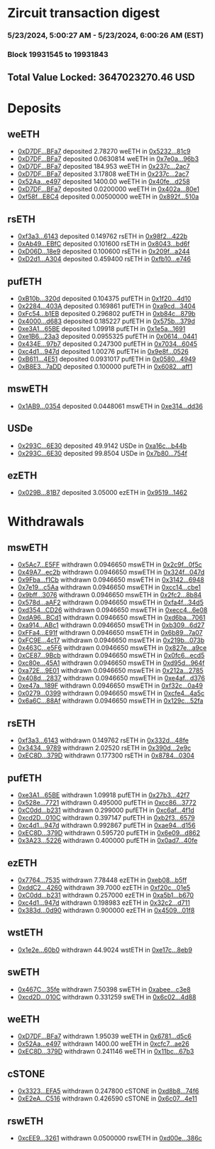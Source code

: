 # Zircuit transaction digest
### 5/23/2024, 5:00:27 AM - 5/23/2024, 6:00:26 AM (EST)
### Block 19931545 to 19931843

## Total Value Locked: 3647023270.46 USD

# Deposits
## weETH
- [0xD7DF...BFa7](https://etherscan.io/address/0xD7DF7E085214743530afF339aFC420c7c720BFa7) deposited 2.78270 weETH in [0x5232...81c9](https://etherscan.io/tx/0xD7DF7E085214743530afF339aFC420c7c720BFa7)
- [0xD7DF...BFa7](https://etherscan.io/address/0xD7DF7E085214743530afF339aFC420c7c720BFa7) deposited 0.0630814 weETH in [0x7e0a...96b3](https://etherscan.io/tx/0xD7DF7E085214743530afF339aFC420c7c720BFa7)
- [0xD7DF...BFa7](https://etherscan.io/address/0xD7DF7E085214743530afF339aFC420c7c720BFa7) deposited 184.953 weETH in [0x237c...2ac7](https://etherscan.io/tx/0xD7DF7E085214743530afF339aFC420c7c720BFa7)
- [0xD7DF...BFa7](https://etherscan.io/address/0xD7DF7E085214743530afF339aFC420c7c720BFa7) deposited 3.17808 weETH in [0x237c...2ac7](https://etherscan.io/tx/0xD7DF7E085214743530afF339aFC420c7c720BFa7)
- [0x52Aa...e497](https://etherscan.io/address/0x52Aa899454998Be5b000Ad077a46Bbe360F4e497) deposited 1400.00 weETH in [0x40fe...d258](https://etherscan.io/tx/0x52Aa899454998Be5b000Ad077a46Bbe360F4e497)
- [0xD7DF...BFa7](https://etherscan.io/address/0xD7DF7E085214743530afF339aFC420c7c720BFa7) deposited 0.0200000 weETH in [0x402a...80e1](https://etherscan.io/tx/0xD7DF7E085214743530afF339aFC420c7c720BFa7)
- [0xf58f...E8C4](https://etherscan.io/address/0xf58f700d155150a8022d5DaDD16F34262832E8C4) deposited 0.00500000 weETH in [0x892f...510a](https://etherscan.io/tx/0xf58f700d155150a8022d5DaDD16F34262832E8C4)
## rsETH
- [0xf3a3...6143](https://etherscan.io/address/0xf3a3be71716781725A8aA55B6a841E60dB0E6143) deposited 0.149762 rsETH in [0x98f2...422b](https://etherscan.io/tx/0xf3a3be71716781725A8aA55B6a841E60dB0E6143)
- [0xAb49...EBfC](https://etherscan.io/address/0xAb49fCC0A3c8BB691e4062D9fF7163387b3fEBfC) deposited 0.101600 rsETH in [0x8043...bd6f](https://etherscan.io/tx/0xAb49fCC0A3c8BB691e4062D9fF7163387b3fEBfC)
- [0xD06D...18e9](https://etherscan.io/address/0xD06D4aE30D7823cDdd7f7dB3C1ba5a4CdA2018e9) deposited 0.100600 rsETH in [0x209f...a244](https://etherscan.io/tx/0xD06D4aE30D7823cDdd7f7dB3C1ba5a4CdA2018e9)
- [0xD2d1...A304](https://etherscan.io/address/0xD2d1e13f03a89162230b201Cf0160A4Ede41A304) deposited 0.459400 rsETH in [0xfb10...e746](https://etherscan.io/tx/0xD2d1e13f03a89162230b201Cf0160A4Ede41A304)
## pufETH
- [0xB10b...320d](https://etherscan.io/address/0xB10bD72377767A3bFe7403f156693802fb17320d) deposited 0.104375 pufETH in [0x1f20...4d10](https://etherscan.io/tx/0xB10bD72377767A3bFe7403f156693802fb17320d)
- [0x2284...403A](https://etherscan.io/address/0x2284ca69a3A4cbDBd77777976467e1Fa12Fd403A) deposited 0.169861 pufETH in [0xa9cd...3404](https://etherscan.io/tx/0x2284ca69a3A4cbDBd77777976467e1Fa12Fd403A)
- [0xFc54...b1EB](https://etherscan.io/address/0xFc5477A0B38A86f84A1270D4aC322a00D1A0b1EB) deposited 0.296802 pufETH in [0xb84c...879b](https://etherscan.io/tx/0xFc5477A0B38A86f84A1270D4aC322a00D1A0b1EB)
- [0x4000...d683](https://etherscan.io/address/0x4000dbDf89487A62E8aA0181cfAE463B0b59d683) deposited 0.185227 pufETH in [0x575b...379d](https://etherscan.io/tx/0x4000dbDf89487A62E8aA0181cfAE463B0b59d683)
- [0xe3A1...65BE](https://etherscan.io/address/0xe3A17451bA98f5bE0711B5FBDF128D21F3cC65BE) deposited 1.09918 pufETH in [0x1e5a...1691](https://etherscan.io/tx/0xe3A17451bA98f5bE0711B5FBDF128D21F3cC65BE)
- [0xe1B6...23a3](https://etherscan.io/address/0xe1B6935d3429B148BD0C2D624DD61A5de7bD23a3) deposited 0.0955325 pufETH in [0x0614...0441](https://etherscan.io/tx/0xe1B6935d3429B148BD0C2D624DD61A5de7bD23a3)
- [0x434E...97b7](https://etherscan.io/address/0x434E1af11e48083C89F64239DeF9Ab3f3e3097b7) deposited 0.247300 pufETH in [0x7034...6045](https://etherscan.io/tx/0x434E1af11e48083C89F64239DeF9Ab3f3e3097b7)
- [0xc4d1...947d](https://etherscan.io/address/0xc4d1fA0D49279Ba18Fca8712b163e0985696947d) deposited 1.00276 pufETH in [0x9e8f...0526](https://etherscan.io/tx/0xc4d1fA0D49279Ba18Fca8712b163e0985696947d)
- [0xB611...4E51](https://etherscan.io/address/0xB611fe0D8452C11F463e2f5Afd156d37bc334E51) deposited 0.0931017 pufETH in [0x0580...4949](https://etherscan.io/tx/0xB611fe0D8452C11F463e2f5Afd156d37bc334E51)
- [0xB8E3...7aDD](https://etherscan.io/address/0xB8E308ac5c55b172e13d23c202BE4E7fC3C77aDD) deposited 0.100000 pufETH in [0x6082...aff1](https://etherscan.io/tx/0xB8E308ac5c55b172e13d23c202BE4E7fC3C77aDD)
## mswETH
- [0x1AB9...0354](https://etherscan.io/address/0x1AB9F277167711fd64f8fD018a5919003a470354) deposited 0.0448061 mswETH in [0xe314...dd36](https://etherscan.io/tx/0x1AB9F277167711fd64f8fD018a5919003a470354)
## USDe
- [0x293C...6E30](https://etherscan.io/address/0x293C6937D8D82e05B01335F7B33FBA0c8e256E30) deposited 49.9142 USDe in [0xa16c...b44b](https://etherscan.io/tx/0x293C6937D8D82e05B01335F7B33FBA0c8e256E30)
- [0x293C...6E30](https://etherscan.io/address/0x293C6937D8D82e05B01335F7B33FBA0c8e256E30) deposited 99.8504 USDe in [0x7b80...754f](https://etherscan.io/tx/0x293C6937D8D82e05B01335F7B33FBA0c8e256E30)
## ezETH
- [0x029B...81B7](https://etherscan.io/address/0x029B2b942BD111aB3DCcfDF843a8fC8Efb0181B7) deposited 3.05000 ezETH in [0x9519...1462](https://etherscan.io/tx/0x029B2b942BD111aB3DCcfDF843a8fC8Efb0181B7)
# Withdrawals
## mswETH
- [0x5Ac7...E5FF](https://etherscan.io/address/0x5Ac731E01Db98F0d18A4aad879Ad590Bd113E5FF) withdrawn 0.0946650 mswETH in [0x2c9f...0f5c](https://etherscan.io/tx/0x5Ac731E01Db98F0d18A4aad879Ad590Bd113E5FF)
- [0x49A7...ec2b](https://etherscan.io/address/0x49A7630aAFa7c18e121620f785553f39151bec2b) withdrawn 0.0946650 mswETH in [0x324f...047d](https://etherscan.io/tx/0x49A7630aAFa7c18e121620f785553f39151bec2b)
- [0x9Fba...f1Cb](https://etherscan.io/address/0x9Fbae06726ab457a25b58112CEDA9d66b68af1Cb) withdrawn 0.0946650 mswETH in [0x3142...6948](https://etherscan.io/tx/0x9Fbae06726ab457a25b58112CEDA9d66b68af1Cb)
- [0x7e19...c5Aa](https://etherscan.io/address/0x7e19Bb480cbF7F99a84F987985f1c481247Fc5Aa) withdrawn 0.0946650 mswETH in [0xcc14...cbe1](https://etherscan.io/tx/0x7e19Bb480cbF7F99a84F987985f1c481247Fc5Aa)
- [0x9bff...3076](https://etherscan.io/address/0x9bff2395c61e58AC8b914E8f7D0d0235292A3076) withdrawn 0.0946650 mswETH in [0x2fc2...8b84](https://etherscan.io/tx/0x9bff2395c61e58AC8b914E8f7D0d0235292A3076)
- [0x578d...aAF2](https://etherscan.io/address/0x578dF1571C90f8161D238B04eDAB5A781D00aAF2) withdrawn 0.0946650 mswETH in [0xfa4f...34d5](https://etherscan.io/tx/0x578dF1571C90f8161D238B04eDAB5A781D00aAF2)
- [0xd354...CD26](https://etherscan.io/address/0xd354e6fce1DeCc5153569239e7743D5EAF7dCD26) withdrawn 0.0946650 mswETH in [0xecc4...6e08](https://etherscan.io/tx/0xd354e6fce1DeCc5153569239e7743D5EAF7dCD26)
- [0xdA96...BCd1](https://etherscan.io/address/0xdA969fDA53e79B4fBabc18B21779069B0c19BCd1) withdrawn 0.0946650 mswETH in [0xd6ba...7061](https://etherscan.io/tx/0xdA969fDA53e79B4fBabc18B21779069B0c19BCd1)
- [0xa914...ABc1](https://etherscan.io/address/0xa91472B6a678a29805Edca93fe61BFb5b499ABc1) withdrawn 0.0946650 mswETH in [0xb309...6d27](https://etherscan.io/tx/0xa91472B6a678a29805Edca93fe61BFb5b499ABc1)
- [0xFFa4...E91f](https://etherscan.io/address/0xFFa4F3718926acd6C1ADBc93E9D77c0E00c2E91f) withdrawn 0.0946650 mswETH in [0x6b89...7a07](https://etherscan.io/tx/0xFFa4F3718926acd6C1ADBc93E9D77c0E00c2E91f)
- [0xFC9E...4c17](https://etherscan.io/address/0xFC9Ee13D74AC6f897Fa6E6fd926654B385d14c17) withdrawn 0.0946650 mswETH in [0x219b...073b](https://etherscan.io/tx/0xFC9Ee13D74AC6f897Fa6E6fd926654B385d14c17)
- [0x463C...e5F6](https://etherscan.io/address/0x463CB3EE9a3fDaAb3445F1D02f3d45f3217Ce5F6) withdrawn 0.0946650 mswETH in [0x827e...a9ce](https://etherscan.io/tx/0x463CB3EE9a3fDaAb3445F1D02f3d45f3217Ce5F6)
- [0xCE87...9Bcb](https://etherscan.io/address/0xCE8723749BacE62357890C6056974d2f489B9Bcb) withdrawn 0.0946650 mswETH in [0x0fc6...ecd5](https://etherscan.io/tx/0xCE8723749BacE62357890C6056974d2f489B9Bcb)
- [0xc80e...45A1](https://etherscan.io/address/0xc80e2F420245E6065d2FA8B3be7995FC642545A1) withdrawn 0.0946650 mswETH in [0xd95d...964f](https://etherscan.io/tx/0xc80e2F420245E6065d2FA8B3be7995FC642545A1)
- [0xa72E...9E01](https://etherscan.io/address/0xa72E711439fb5CD19A5Dd488D9De41CC19d59E01) withdrawn 0.0946650 mswETH in [0x212a...2785](https://etherscan.io/tx/0xa72E711439fb5CD19A5Dd488D9De41CC19d59E01)
- [0x408d...2837](https://etherscan.io/address/0x408d003dc8a5F0d4DA27A7342B509E532FB02837) withdrawn 0.0946650 mswETH in [0xe4af...d376](https://etherscan.io/tx/0x408d003dc8a5F0d4DA27A7342B509E532FB02837)
- [0xe47a...189F](https://etherscan.io/address/0xe47aBC6F067D90EE6c5a0d2bb80af33C2932189F) withdrawn 0.0946650 mswETH in [0xf32c...0a49](https://etherscan.io/tx/0xe47aBC6F067D90EE6c5a0d2bb80af33C2932189F)
- [0x0279...0399](https://etherscan.io/address/0x027946e0227b26F8db520DFB58b30C7B67880399) withdrawn 0.0946650 mswETH in [0xcfe4...4a5c](https://etherscan.io/tx/0x027946e0227b26F8db520DFB58b30C7B67880399)
- [0x6a6C...88Af](https://etherscan.io/address/0x6a6Cb1bF73c52758f485d651261a5bC0b77588Af) withdrawn 0.0946650 mswETH in [0x129c...52fa](https://etherscan.io/tx/0x6a6Cb1bF73c52758f485d651261a5bC0b77588Af)
## rsETH
- [0xf3a3...6143](https://etherscan.io/address/0xf3a3be71716781725A8aA55B6a841E60dB0E6143) withdrawn 0.149762 rsETH in [0x332d...48fe](https://etherscan.io/tx/0xf3a3be71716781725A8aA55B6a841E60dB0E6143)
- [0x3434...9789](https://etherscan.io/address/0x34349c5569e7B846c3558961552D2202760A9789) withdrawn 2.02520 rsETH in [0x390d...2e9c](https://etherscan.io/tx/0x34349c5569e7B846c3558961552D2202760A9789)
- [0xEC8D...379D](https://etherscan.io/address/0xEC8DE01Ef4c5310253085eA7C9Ea27D5125B379D) withdrawn 0.177300 rsETH in [0x8784...0304](https://etherscan.io/tx/0xEC8DE01Ef4c5310253085eA7C9Ea27D5125B379D)
## pufETH
- [0xe3A1...65BE](https://etherscan.io/address/0xe3A17451bA98f5bE0711B5FBDF128D21F3cC65BE) withdrawn 1.09918 pufETH in [0x27b3...42f7](https://etherscan.io/tx/0xe3A17451bA98f5bE0711B5FBDF128D21F3cC65BE)
- [0x528e...7721](https://etherscan.io/address/0x528eDaC17DD3E1D951DbC058E5dAfc7A86ae7721) withdrawn 0.495000 pufETH in [0xcc86...3772](https://etherscan.io/tx/0x528eDaC17DD3E1D951DbC058E5dAfc7A86ae7721)
- [0xC0dd...b231](https://etherscan.io/address/0xC0dd880193E4d219C30d69D0806CE2720A77b231) withdrawn 0.299000 pufETH in [0xc6af...4f1d](https://etherscan.io/tx/0xC0dd880193E4d219C30d69D0806CE2720A77b231)
- [0xcd2D...010C](https://etherscan.io/address/0xcd2D3F561D583e069B6fD0d6029bebA52A4b010C) withdrawn 0.397147 pufETH in [0xb2f3...6579](https://etherscan.io/tx/0xcd2D3F561D583e069B6fD0d6029bebA52A4b010C)
- [0xc4d1...947d](https://etherscan.io/address/0xc4d1fA0D49279Ba18Fca8712b163e0985696947d) withdrawn 0.992867 pufETH in [0xae94...d156](https://etherscan.io/tx/0xc4d1fA0D49279Ba18Fca8712b163e0985696947d)
- [0xEC8D...379D](https://etherscan.io/address/0xEC8DE01Ef4c5310253085eA7C9Ea27D5125B379D) withdrawn 0.595720 pufETH in [0x6e09...d862](https://etherscan.io/tx/0xEC8DE01Ef4c5310253085eA7C9Ea27D5125B379D)
- [0x3A23...5226](https://etherscan.io/address/0x3A2346B1a1C0dD3E257978FB9911d04E4fBD5226) withdrawn 0.400000 pufETH in [0x0ad7...40fe](https://etherscan.io/tx/0x3A2346B1a1C0dD3E257978FB9911d04E4fBD5226)
## ezETH
- [0x7764...7535](https://etherscan.io/address/0x776409C725aB0Eb07AAF1fea060c19c59c227535) withdrawn 7.78448 ezETH in [0xeb08...b5ff](https://etherscan.io/tx/0x776409C725aB0Eb07AAF1fea060c19c59c227535)
- [0xddC2...4260](https://etherscan.io/address/0xddC2785439bbfC0bA99F4Fd8B71612EA7A7e4260) withdrawn 39.7000 ezETH in [0xf20c...01e5](https://etherscan.io/tx/0xddC2785439bbfC0bA99F4Fd8B71612EA7A7e4260)
- [0xC0dd...b231](https://etherscan.io/address/0xC0dd880193E4d219C30d69D0806CE2720A77b231) withdrawn 0.257000 ezETH in [0xa5b1...b670](https://etherscan.io/tx/0xC0dd880193E4d219C30d69D0806CE2720A77b231)
- [0xc4d1...947d](https://etherscan.io/address/0xc4d1fA0D49279Ba18Fca8712b163e0985696947d) withdrawn 0.198983 ezETH in [0x32c2...d711](https://etherscan.io/tx/0xc4d1fA0D49279Ba18Fca8712b163e0985696947d)
- [0x383d...0d90](https://etherscan.io/address/0x383d0620926fb307F1a5cF6266261daA65E60d90) withdrawn 0.900000 ezETH in [0x4509...01f8](https://etherscan.io/tx/0x383d0620926fb307F1a5cF6266261daA65E60d90)
## wstETH
- [0x1e2e...60b0](https://etherscan.io/address/0x1e2e0aC6db01e38dA85AbD8128d451880Fc460b0) withdrawn 44.9024 wstETH in [0xe17c...8eb9](https://etherscan.io/tx/0x1e2e0aC6db01e38dA85AbD8128d451880Fc460b0)
## swETH
- [0x467C...35fe](https://etherscan.io/address/0x467CDEC97a282eB3cdDc627F424eC5ceFb3F35fe) withdrawn 7.50398 swETH in [0xabee...c3e8](https://etherscan.io/tx/0x467CDEC97a282eB3cdDc627F424eC5ceFb3F35fe)
- [0xcd2D...010C](https://etherscan.io/address/0xcd2D3F561D583e069B6fD0d6029bebA52A4b010C) withdrawn 0.331259 swETH in [0x6c02...4d88](https://etherscan.io/tx/0xcd2D3F561D583e069B6fD0d6029bebA52A4b010C)
## weETH
- [0xD7DF...BFa7](https://etherscan.io/address/0xD7DF7E085214743530afF339aFC420c7c720BFa7) withdrawn 1.95039 weETH in [0x6781...d5c6](https://etherscan.io/tx/0xD7DF7E085214743530afF339aFC420c7c720BFa7)
- [0x52Aa...e497](https://etherscan.io/address/0x52Aa899454998Be5b000Ad077a46Bbe360F4e497) withdrawn 1400.00 weETH in [0xcfc7...ae26](https://etherscan.io/tx/0x52Aa899454998Be5b000Ad077a46Bbe360F4e497)
- [0xEC8D...379D](https://etherscan.io/address/0xEC8DE01Ef4c5310253085eA7C9Ea27D5125B379D) withdrawn 0.241146 weETH in [0x11bc...67b3](https://etherscan.io/tx/0xEC8DE01Ef4c5310253085eA7C9Ea27D5125B379D)
## cSTONE
- [0x3323...EFA5](https://etherscan.io/address/0x33231C4171E4D6A864C05b6dB61467ec2424EFA5) withdrawn 0.247800 cSTONE in [0xd8b8...74f6](https://etherscan.io/tx/0x33231C4171E4D6A864C05b6dB61467ec2424EFA5)
- [0xE2eA...C516](https://etherscan.io/address/0xE2eA4478fF2A471543f16B577112C8cc0847C516) withdrawn 0.426590 cSTONE in [0x6c07...4e11](https://etherscan.io/tx/0xE2eA4478fF2A471543f16B577112C8cc0847C516)
## rswETH
- [0xcEE9...3261](https://etherscan.io/address/0xcEE9a22c8D729C34a0894c6Eb3C23C56f9d53261) withdrawn 0.0500000 rswETH in [0xd00e...386c](https://etherscan.io/tx/0xcEE9a22c8D729C34a0894c6Eb3C23C56f9d53261)
